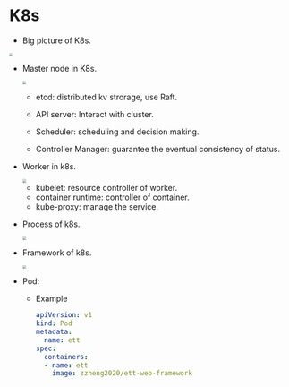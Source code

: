 # K8s

* Big picture of K8s.

<img src="/Users/zihengzhang/Code/Master-Thesis/pic4md/big_pic_k8s.png" style="zoom:30%;" />

* Master node in K8s.

  <img src="/Users/zihengzhang/Code/Master-Thesis/pic4md/master_in_k8s.png" style="zoom:40%;" />

  * etcd: distributed kv strorage, use Raft.

  * API server: Interact with cluster.

  * Scheduler: scheduling and decision making.

  * Controller Manager: guarantee the eventual consistency of status.

* Worker in k8s.

  <img src="/Users/zihengzhang/Code/Master-Thesis/pic4md/worker_in_k8s.png" style="zoom:40%;" />

  * kubelet: resource controller of worker.
  * container runtime: controller of container.
  * kube-proxy: manage the service.

* Process of k8s.

  <img src="/Users/zihengzhang/Code/Master-Thesis/pic4md/process_k8s.png" style="zoom:40%;" />

* Framework of k8s.

  <img src="/Users/zihengzhang/Code/Master-Thesis/pic4md/framework_k8s.png" style="zoom:40%;" />

* Pod: 

  * Example

    ```yaml
    apiVersion: v1
    kind: Pod
    metadata:
      name: ett
    spec:
      containers:
      - name: ett
        image: zzheng2020/ett-web-framework
    ```

    

  